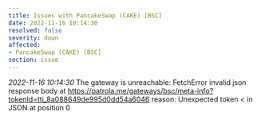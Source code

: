 ```yaml
---
title: Issues with PancakeSwap (CAKE) [BSC]
date: 2022-11-16 10:14:30
resolved: false
severity: down
affected:
- PancakeSwap (CAKE) [BSC]
section: issue
---
```


*2022-11-16 10:14:30* The gateway is unreachable: FetchError invalid json response body at https://patrola.me/gateways/bsc/meta-info?tokenId=tti_8a088649de995d0dd54a6046 reason: Unexpected token < in JSON at position 0